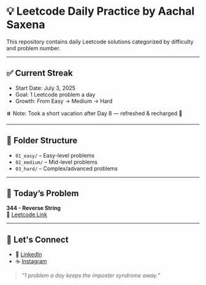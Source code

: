 # 💡 Leetcode Daily Practice by Aachal Saxena

This repository contains daily Leetcode solutions categorized by difficulty and problem number.

---

## ✅ Current Streak

- Start Date: July 3, 2025
- Goal: 1 Leetcode problem a day
- Growth: From Easy → Medium → Hard

⏸️ Note: Took a short vacation after Day 8 — refreshed & recharged 🌿

---

## 📂 Folder Structure

- `01_easy/` – Easy-level problems
- `02_medium/` – Mid-level problems
- `03_hard/` – Complex/advanced problems

---

## 🚀 Today’s Problem

**344 - Reverse String**  
🔗 [Leetcode Link](https://leetcode.com/problems/reverse-string)

---

## 🌟 Let's Connect

- 📍 [LinkedIn](https://linkedin.com/in/aachalsaxena)
- ☕ [Instagram](https://instagram.com/caffeinewithcamera)

> *“1 problem a day keeps the imposter syndrome away.”*
